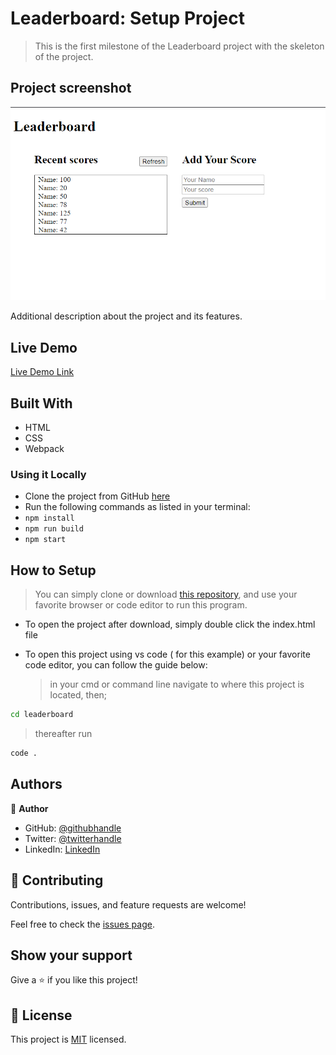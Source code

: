 # Leaderboard: Setup Project

> This is the first milestone of the Leaderboard project with the skeleton of the project.

## Project screenshot

![screenshot](./app_screenshot.png)

Additional description about the project and its features.

## Live Demo

[Live Demo Link](https://mosams.github.io/Leaderboard/dist/)

## Built With

- HTML
- CSS
- Webpack

### Using it Locally

- Clone the project from GitHub [here](https://github.com/Mosams/Leaderboard.git)
- Run the following commands as listed in your terminal:
- `npm install`
- `npm run build`
- `npm start`

## How to Setup

> You can simply clone or download [this repository](https://github.com/Mosams/Leaderboard.git), and use your favorite browser or code editor to run this program.

- To open the project after download, simply double click the index.html file

- To open this project using vs code ( for this example) or your favorite code editor, you can follow the guide below:
  > in your cmd or command line navigate to where this project is located, then;

```cmd
cd leaderboard
```

> thereafter run

```cmd
code .
```

## Authors

👤 **Author**

- GitHub: [@githubhandle](https://github.com/Mosams/)
- Twitter: [@twitterhandle](https://twitter.com/sam_mongare)
- LinkedIn: [LinkedIn](https://www.linkedin.com/in/sammy-mongare-b8288310b/)

## 🤝 Contributing

Contributions, issues, and feature requests are welcome!

Feel free to check the [issues page](../../issues/).

## Show your support

Give a ⭐️ if you like this project!

## 📝 License

This project is [MIT](./MIT.md) licensed.
